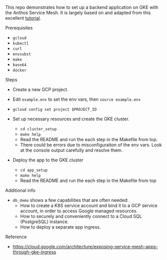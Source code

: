 This repo demonstrates how to set up a backend application on GKE with the Anthos Service Mesh. It is largely based on and adapted from this excellent [tutorial](https://cloud.google.com/architecture/exposing-service-mesh-apps-through-gke-ingress).

Prerequisites
- `gcloud`
- `kubectl`
- `curl`
- `envsubst`
- `make`
- `base64`
- `docker`

Steps
- Create a new GCP project.
- Edit `example.env` to set the env vars, then `source example.env`
- `gcloud config set project $PROJECT_ID`
- Set up necessary resources and create the GKE cluster.
  - `cd cluster_setup`
  - `make help`
  - Read the README and run the each step in the Makefile from top.
  - There could be errors due to misconfiguraiton of the env vars. Look at the console output carefully and resolve them.
 
- Deploy the app to the GKE cluster
  - `cd app_setup`
  - `make help`
  - Read the README and run the each step in the Makefile from top


Additional info
- `db_demo` shows a few capabilities that are often needed:
  - How to create a K8S service account and bind it to a GCP service account, in order to access Google managed resources.
  - How to securely and conveniently connect to a Cloud SQL (PostgreSQL) instance.
  - How to deploy a separate app ingress.

Reference
- https://cloud.google.com/architecture/exposing-service-mesh-apps-through-gke-ingress